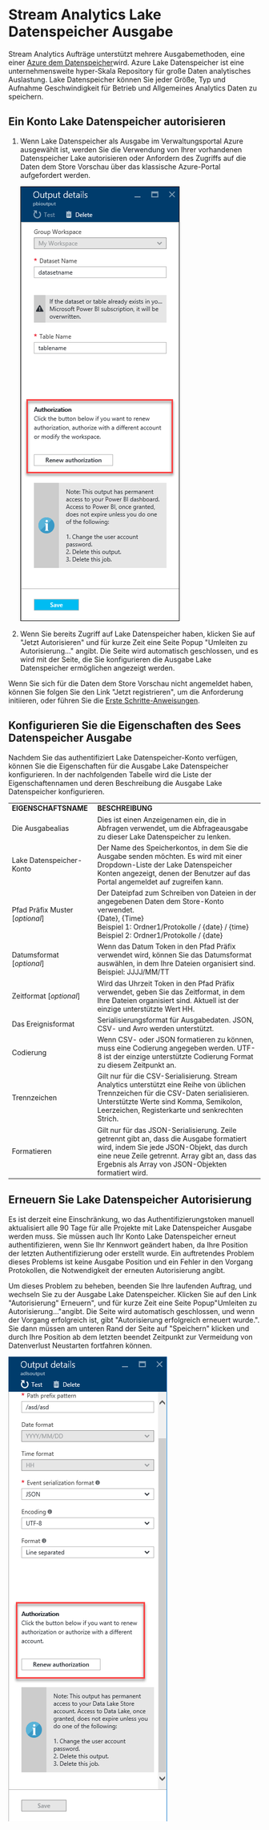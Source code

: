 <properties
    pageTitle="Stream Analytics Lake Datenspeicher Ausgabe | Microsoft Azure"
    description="Konfiguration der Authentifizierung und Autorisierung von einer Azure Lake Datenspeicher in einem Stream Analytics Auftrag"
    keywords=""
    services="stream-analytics"
    documentationCenter=""
    authors="jeffstokes72"
    manager="jhubbard"
    editor="cgronlun"
/>

<tags
    ms.service="stream-analytics"
    ms.devlang="na"
    ms.topic="article"
    ms.tgt_pltfrm="na"
    ms.workload="big-data"
    ms.date="09/26/2016"
    ms.author="jeffstok"
/>

# <a name="stream-analytics-data-lake-store-output"></a>Stream Analytics Lake Datenspeicher Ausgabe

Stream Analytics Aufträge unterstützt mehrere Ausgabemethoden, eine einer [Azure dem Datenspeicher](https://azure.microsoft.com/services/data-lake-store/)wird. Azure Lake Datenspeicher ist eine unternehmensweite hyper-Skala Repository für große Daten analytisches Auslastung. Lake Datenspeicher können Sie jeder Größe, Typ und Aufnahme Geschwindigkeit für Betrieb und Allgemeines Analytics Daten zu speichern.

## <a name="authorize-a-data-lake-store-account"></a>Ein Konto Lake Datenspeicher autorisieren

1.  Wenn Lake Datenspeicher als Ausgabe im Verwaltungsportal Azure ausgewählt ist, werden Sie die Verwendung von Ihrer vorhandenen Datenspeicher Lake autorisieren oder Anfordern des Zugriffs auf die Daten dem Store Vorschau über das klassische Azure-Portal aufgefordert werden.

    ![](media/stream-analytics-data-lake-output/stream-analytics-data-lake-output-authorization.png)  

2.  Wenn Sie bereits Zugriff auf Lake Datenspeicher haben, klicken Sie auf "Jetzt Autorisieren" und für kurze Zeit eine Seite Popup "Umleiten zu Autorisierung..." angibt. Die Seite wird automatisch geschlossen, und es wird mit der Seite, die Sie konfigurieren die Ausgabe Lake Datenspeicher ermöglichen angezeigt werden.

Wenn Sie sich für die Daten dem Store Vorschau nicht angemeldet haben, können Sie folgen Sie den Link "Jetzt registrieren", um die Anforderung initiieren, oder führen Sie die [Erste Schritte-Anweisungen](../data-lake-store/data-lake-store-get-started-portal.md).

## <a name="configure-the-data-lake-store-output-properties"></a>Konfigurieren Sie die Eigenschaften des Sees Datenspeicher Ausgabe

Nachdem Sie das authentifiziert Lake Datenspeicher-Konto verfügen, können Sie die Eigenschaften für die Ausgabe Lake Datenspeicher konfigurieren. In der nachfolgenden Tabelle wird die Liste der Eigenschaftennamen und deren Beschreibung die Ausgabe Lake Datenspeicher konfigurieren.

<table>
<tbody>
<tr>
<td><B>EIGENSCHAFTSNAME</B></td>
<td><B>BESCHREIBUNG</B></td>
</tr>
<tr>
<td>Die Ausgabealias</td>
<td>Dies ist einen Anzeigenamen ein, die in Abfragen verwendet, um die Abfrageausgabe zu dieser Lake Datenspeicher zu lenken.</td>
</tr>
<tr>
<td>Lake Datenspeicher-Konto</td>
<td>Der Name des Speicherkontos, in dem Sie die Ausgabe senden möchten. Es wird mit einer Dropdown-Liste der Lake Datenspeicher Konten angezeigt, denen der Benutzer auf das Portal angemeldet auf zugreifen kann.</td>
</tr>
<tr>
<td>Pfad Präfix Muster [<I>optional</I>]</td>
<td>Der Dateipfad zum Schreiben von Dateien in der angegebenen Daten dem Store-Konto verwendet. <BR>{Date}, {Time}<BR>Beispiel 1: Ordner1/Protokolle / {date} / {time}<BR>Beispiel 2: Ordner1/Protokolle / {date}</td>
</tr>
<tr>
<td>Datumsformat [<I>optional</I>]</td>
<td>Wenn das Datum Token in den Pfad Präfix verwendet wird, können Sie das Datumsformat auswählen, in dem Ihre Dateien organisiert sind. Beispiel: JJJJ/MM/TT</td>
</tr>
<tr>
<td>Zeitformat [<I>optional</I>]</td>
<td>Wird das Uhrzeit Token in den Pfad Präfix verwendet, geben Sie das Zeitformat, in dem Ihre Dateien organisiert sind. Aktuell ist der einzige unterstützte Wert HH.</td>
</tr>
<tr>
<td>Das Ereignisformat</td>
<td>Serialisierungsformat für Ausgabedaten. JSON, CSV- und Avro werden unterstützt.</td>
</tr>
<tr>
<td>Codierung</td>
<td>Wenn CSV- oder JSON formatieren zu können, muss eine Codierung angegeben werden. UTF-8 ist der einzige unterstützte Codierung Format zu diesem Zeitpunkt an.</td>
</tr>
<tr>
<td>Trennzeichen</td>
<td>Gilt nur für die CSV-Serialisierung. Stream Analytics unterstützt eine Reihe von üblichen Trennzeichen für die CSV-Daten serialisieren. Unterstützte Werte sind Komma, Semikolon, Leerzeichen, Registerkarte und senkrechten Strich.</td>
</tr>
<tr>
<td>Formatieren</td>
<td>Gilt nur für das JSON-Serialisierung. Zeile getrennt gibt an, dass die Ausgabe formatiert wird, indem Sie jede JSON-Objekt, das durch eine neue Zeile getrennt. Array gibt an, dass das Ergebnis als Array von JSON-Objekten formatiert wird.</td>
</tr>
</tbody>
</table>

## <a name="renew-data-lake-store-authorization"></a>Erneuern Sie Lake Datenspeicher Autorisierung

Es ist derzeit eine Einschränkung, wo das Authentifizierungstoken manuell aktualisiert alle 90 Tage für alle Projekte mit Lake Datenspeicher Ausgabe werden muss. Sie müssen auch Ihr Konto Lake Datenspeicher erneut authentifizieren, wenn Sie Ihr Kennwort geändert haben, da Ihre Position der letzten Authentifizierung oder erstellt wurde. Ein auftretendes Problem dieses Problems ist keine Ausgabe Position und ein Fehler in den Vorgang Protokollen, die Notwendigkeit der erneuten Autorisierung angibt.

Um dieses Problem zu beheben, beenden Sie Ihre laufenden Auftrag, und wechseln Sie zu der Ausgabe Lake Datenspeicher. Klicken Sie auf den Link "Autorisierung" Erneuern", und für kurze Zeit eine Seite Popup"Umleiten zu Autorisierung..."angibt. Die Seite wird automatisch geschlossen, und wenn der Vorgang erfolgreich ist, gibt "Autorisierung erfolgreich erneuert wurde.". Sie dann müssen am unteren Rand der Seite auf "Speichern" klicken und durch Ihre Position ab dem letzten beendet Zeitpunkt zur Vermeidung von Datenverlust Neustarten fortfahren können.

![](media/stream-analytics-data-lake-output/stream-analytics-data-lake-output-renew-authorization.png)
